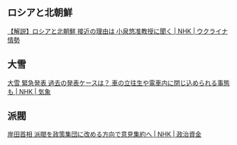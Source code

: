 ## ロシアと北朝鮮

[【解説】ロシアと北朝鮮 接近の理由は 小泉悠准教授に聞く | NHK | ウクライナ情勢](https://www3.nhk.or.jp/news/html/20240122/k10014329841000.html)

## 大雪

[大雪 緊急発表 過去の発表ケースは？ 車の立往生や電車内に閉じ込められる事態も | NHK | 気象](https://www3.nhk.or.jp/news/html/20240123/k10014330971000.html)

## 派閥

[岸田首相 派閥を政策集団に改める方向で意見集約へ | NHK | 政治資金](https://www3.nhk.or.jp/news/html/20240123/k10014331421000.html)
